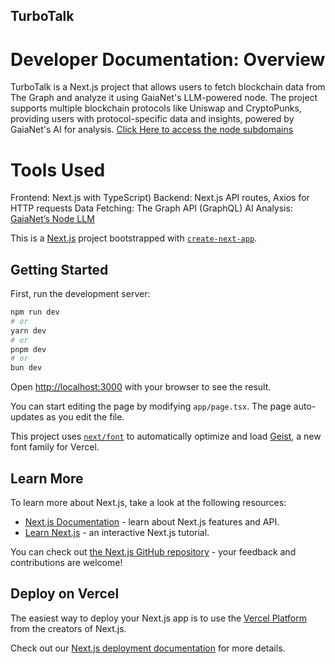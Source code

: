 ## TurboTalk

# Developer Documentation: Overview

TurboTalk is a Next.js project that allows users to fetch blockchain data from The Graph and analyze it using GaiaNet's LLM-powered node. The project supports multiple blockchain protocols like Uniswap and CryptoPunks, providing users with protocol-specific data and insights, powered by GaiaNet's AI for analysis.
[Click Here to access the node subdomains](https://www.gaianet.ai/gaia-domain-name)

# Tools Used
Frontend: Next.js with TypeScript)
Backend: Next.js API routes, Axios for HTTP requests
Data Fetching: The Graph API (GraphQL)
AI Analysis: [GaiaNet’s Node LLM](https://www.gaianet.ai/gaia-domain-name)



This is a [Next.js](https://nextjs.org) project bootstrapped with [`create-next-app`](https://nextjs.org/docs/app/api-reference/cli/create-next-app).

## Getting Started

First, run the development server:

```bash
npm run dev
# or
yarn dev
# or
pnpm dev
# or
bun dev
```

Open [http://localhost:3000](http://localhost:3000) with your browser to see the result.

You can start editing the page by modifying `app/page.tsx`. The page auto-updates as you edit the file.

This project uses [`next/font`](https://nextjs.org/docs/app/building-your-application/optimizing/fonts) to automatically optimize and load [Geist](https://vercel.com/font), a new font family for Vercel.

## Learn More

To learn more about Next.js, take a look at the following resources:

- [Next.js Documentation](https://nextjs.org/docs) - learn about Next.js features and API.
- [Learn Next.js](https://nextjs.org/learn) - an interactive Next.js tutorial.

You can check out [the Next.js GitHub repository](https://github.com/vercel/next.js) - your feedback and contributions are welcome!

## Deploy on Vercel

The easiest way to deploy your Next.js app is to use the [Vercel Platform](https://vercel.com/new?utm_medium=default-template&filter=next.js&utm_source=create-next-app&utm_campaign=create-next-app-readme) from the creators of Next.js.

Check out our [Next.js deployment documentation](https://nextjs.org/docs/app/building-your-application/deploying) for more details.
